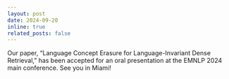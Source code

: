 ```yaml
---
layout: post
date: 2024-09-20
inline: true
related_posts: false
---
```


Our paper, “Language Concept Erasure for Language-Invariant Dense Retrieval,” has been accepted for an oral presentation at the EMNLP 2024 main conference. See you in Miami!